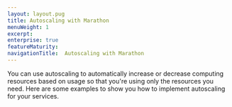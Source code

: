 ```yaml
---
layout: layout.pug
title: Autoscaling with Marathon
menuWeight: 1
excerpt:
enterprise: true
featureMaturity:
navigationTitle:  Autoscaling with Marathon
---
```







You can use autoscaling to automatically increase or decrease computing resources based on usage so that you're using only the resources you need. Here are some examples to show you how to implement autoscaling for your services.